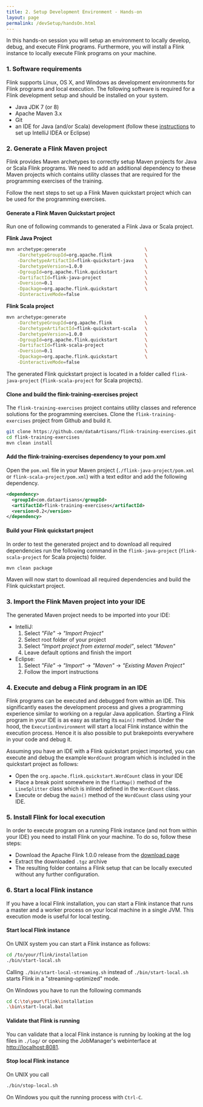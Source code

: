 ```yaml
---
title: 2. Setup Development Environment - Hands-on
layout: page
permalink: /devSetup/handsOn.html
---
```


In this hands-on session you will setup an environment to locally develop, debug, and execute Flink programs. Furthermore, you will install a Flink instance to locally execute Flink programs on your machine.

### 1. Software requirements

Flink supports Linux, OS X, and Windows as development environments for Flink programs and local execution. The following software is required for a Flink development setup and should be installed on your system.

- Java JDK 7 (or 8)
- Apache Maven 3.x
- Git
- an IDE for Java (and/or Scala) development (follow these [instructions](http://ci.apache.org/projects/flink/flink-docs-release-1.0/internals/ide_setup.html) to set up IntelliJ IDEA or Eclipse)

### 2. Generate a Flink Maven project

Flink provides Maven archetypes to correctly setup Maven projects for Java or Scala Flink programs. We need to add an additional dependency to these Maven projects which contains utility classes that are required for the programming exercises of the training. 

Follow the next steps to set up a Flink Maven quickstart project which can be used for the programming exercises.

#### Generate a Flink Maven Quickstart project

Run one of following commands to generated a Flink Java or Scala project.

**Flink Java Project**

~~~bash
mvn archetype:generate                             \
    -DarchetypeGroupId=org.apache.flink            \
    -DarchetypeArtifactId=flink-quickstart-java    \
    -DarchetypeVersion=1.0.0                       \
    -DgroupId=org.apache.flink.quickstart          \
    -DartifactId=flink-java-project                \
    -Dversion=0.1                                  \
    -Dpackage=org.apache.flink.quickstart          \
    -DinteractiveMode=false
~~~

**Flink Scala project**

~~~bash
mvn archetype:generate                             \
    -DarchetypeGroupId=org.apache.flink            \
    -DarchetypeArtifactId=flink-quickstart-scala   \
    -DarchetypeVersion=1.0.0                       \
    -DgroupId=org.apache.flink.quickstart          \
    -DartifactId=flink-scala-project               \
    -Dversion=0.1                                  \
    -Dpackage=org.apache.flink.quickstart          \
    -DinteractiveMode=false
~~~

The generated Flink quickstart project is located in a folder called `flink-java-project` (`flink-scala-project` for Scala projects).

#### Clone and build the flink-training-exercises project 

The `flink-training-exercises` project contains utility classes and reference solutions for the programming exercises. Clone the `flink-training-exercises` project from Github and build it.

~~~bash
git clone https://github.com/dataArtisans/flink-training-exercises.git
cd flink-training-exercises
mvn clean install
~~~

#### Add the flink-training-exercises dependency to your pom.xml

Open the `pom.xml` file in your Maven project (`./flink-java-project/pom.xml` or `flink-scala-project/pom.xml`) with a text editor and add the following dependency.

~~~xml
<dependency>
  <groupId>com.dataartisans</groupId>
  <artifactId>flink-training-exercises</artifactId>
  <version>0.2</version>
</dependency>
~~~

#### Build your Flink quickstart project

In order to test the generated project and to download all required dependencies run the following command in the `flink-java-project` (`flink-scala-project` for Scala projects) folder.

~~~bash
mvn clean package
~~~

Maven will now start to download all required dependencies and build the Flink quickstart project.

### 3. Import the Flink Maven project into your IDE

The generated Maven project needs to be imported into your IDE:

- IntelliJ: 
  1. Select *"File"* -> *"Import Project"*
  1. Select root folder of your project
  1. Select *"Import project from external model"*, select *"Maven"* 
  1. Leave default options and finish the import
- Eclipse: 
  1. Select *"File"* -> *"Import"* -> *"Maven"* -> *"Existing Maven Project"*
  1. Follow the import instructions

### 4. Execute and debug a Flink program in an IDE

Flink programs can be executed and debugged from within an IDE. This significantly eases the development process and gives a programming experience similar to working on a regular Java application. Starting a Flink program in your IDE is as easy as starting its `main()` method. Under the hood, the `ExecutionEnvironment` will start a local Flink instance within the execution process. Hence it is also possible to put brakepoints everywhere in your code and debug it.

Assuming you have an IDE with a Flink quickstart project imported, you can execute and debug the example `WordCount` program which is included in the quickstart project as follows:

- Open the `org.apache.flink.quickstart.WordCount` class in your IDE
- Place a break point somewhere in the `flatMap()` method of the `LineSplitter` class which is inlined defined in the `WordCount` class.
- Execute or debug the `main()` method of the `WordCount` class using your IDE.

### 5. Install Flink for local execution

In order to execute program on a running Flink instance (and not from within your IDE) you need to install Flink on your machine. To do so, follow these steps:

- Download the Apache Flink 1.0.0 release from the [download page](http://flink.apache.org/downloads.html)
- Extract the downloaded `.tgz` archive
- The resulting folder contains a Flink setup that can be locally executed without any further configuration.

### 6. Start a local Flink instance

If you have a local Flink installation, you can start a Flink instance that runs a master and a worker process on your local machine in a single JVM. This execution mode is useful for local testing. 

#### Start local Flink instance

On UNIX system you can start a Flink instance as follows:

~~~bash
cd /to/your/flink/installation
./bin/start-local.sh
~~~

Calling `./bin/start-local-streaming.sh` instead of `./bin/start-local.sh` starts Flink in a "streaming-optimized" mode.

On Windows you have to run the following commands

~~~bash
cd C:\to\your\flink\installation
.\bin\start-local.bat
~~~

#### Validate that Flink is running

You can validate that a local Flink instance is running by looking at the log files in `./log/` or opening the JobManager's webinterface at [http://localhost:8081](http://localhost:8081). 

#### Stop local Flink instance

On UNIX you call 

~~~bash
./bin/stop-local.sh
~~~

On Windows you quit the running process with `Ctrl-C`.
